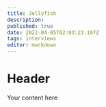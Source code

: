 ```yaml
---
title: Jellyfish
description: 
published: true
date: 2022-04-05T02:03:23.197Z
tags: interviews
editor: markdown
---
```


# Header
Your content here